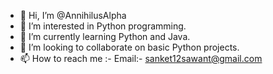 - 👋 Hi, I’m @AnnihilusAlpha
- 👀 I’m interested in Python programming.
- 🌱 I’m currently learning Python and Java.
- 💞️ I’m looking to collaborate on basic Python projects.
- 📫 How to reach me :- Email:- sanket12sawant@gmail.com

<!---
AnnihilusAlpha/AnnihilusAlpha is a ✨ special ✨ repository because its `README.md` (this file) appears on your GitHub profile.
You can click the Preview link to take a look at your changes.
--->
